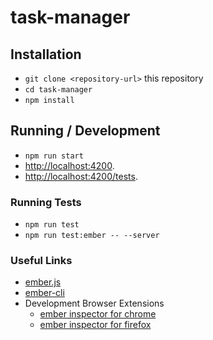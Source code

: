 # task-manager

## Installation

- `git clone <repository-url>` this repository
- `cd task-manager`
- `npm install`

## Running / Development

- `npm run start`
- [http://localhost:4200](http://localhost:4200).
- [http://localhost:4200/tests](http://localhost:4200/tests).

### Running Tests

- `npm run test`
- `npm run test:ember -- --server`

### Useful Links

- [ember.js](https://emberjs.com/)
- [ember-cli](https://cli.emberjs.com/release/)
- Development Browser Extensions
  - [ember inspector for chrome](https://chrome.google.com/webstore/detail/ember-inspector/bmdblncegkenkacieihfhpjfppoconhi)
  - [ember inspector for firefox](https://addons.mozilla.org/en-US/firefox/addon/ember-inspector/)
